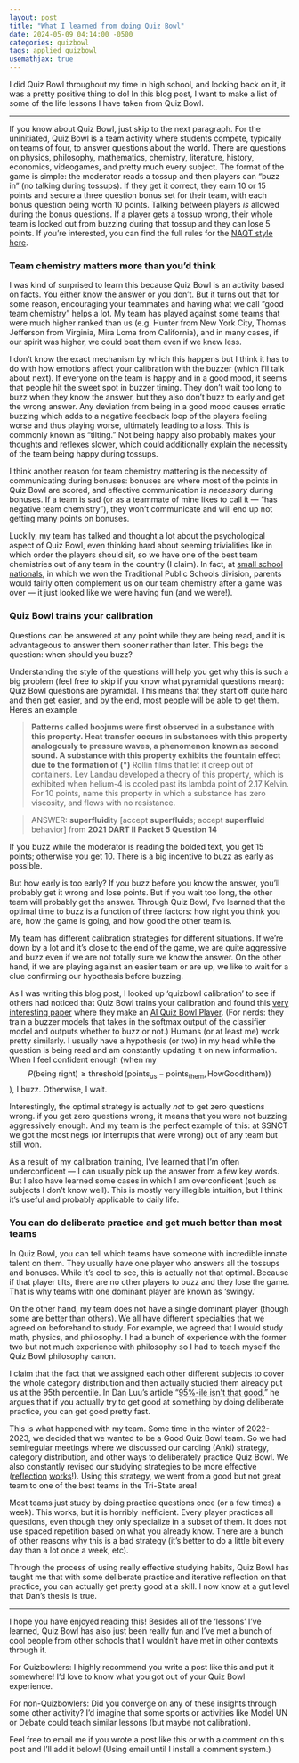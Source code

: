 ```yaml
---
layout: post
title: "What I learned from doing Quiz Bowl"
date: 2024-05-09 04:14:00 -0500
categories: quizbowl
tags: applied quizbowl
usemathjax: true
---
```


I did Quiz Bowl throughout my time in high school, and looking back on it, it was a pretty positive thing to do! In this blog post, I want to make a list of some of the life lessons I have taken from Quiz Bowl.

---

If you know about Quiz Bowl, just skip to the next paragraph. For the uninitiated, Quiz Bowl is a team activity where students compete, typically on teams of four, to answer questions about the world. There are questions on physics, philosophy, mathematics, chemistry, literature, history, economics, videogames, and pretty much every subject. The format of the game is simple: the moderator reads a tossup and then players can “buzz in” (no talking during tossups). If they get it correct, they earn 10 or 15 points and secure a three question bonus set for their team, with each bonus question being worth 10 points. Talking between players *is* allowed during the bonus questions. If a player gets a tossup wrong, their whole team is locked out from buzzing during that tossup and they can lose 5 points. If you’re interested, you can find the full rules for the [NAQT style here](https://www.naqt.com/rules/).

### Team chemistry matters more than you’d think

I was kind of surprised to learn this because Quiz Bowl is an activity based on facts. You either know the answer or you don’t. But it turns out that for some reason, encouraging your teammates and having what we call “good team chemistry” helps a lot. My team has played against some teams that were much higher ranked than us (e.g. Hunter from New York City, Thomas Jefferson from Virginia, Mira Loma from California), and in many cases, if our spirit was higher, we could beat them even if we knew less.

I don’t know the exact mechanism by which this happens but I think it has to do with how emotions affect your calibration with the buzzer (which I’ll talk about next). If everyone on the team is happy and in a good mood, it seems that people hit the sweet spot in buzzer timing. They don’t wait too long to buzz when they know the answer, but they also don’t buzz to early and get the wrong answer. Any deviation from being in a good mood causes erratic buzzing which adds to a negative feedback loop of the players feeling worse and thus playing worse, ultimately leading to a loss. This is commonly known as “tilting.” Not being happy also probably makes your thoughts and reflexes slower, which could additionally explain the necessity of the team being happy during tossups.

I think another reason for team chemistry mattering is the necessity of communicating during bonuses: bonuses are where most of the points in Quiz Bowl are scored, and effective communication is *necessary* during bonuses. If a team is sad (or as a teammate of mine likes to call it — “has negative team chemistry”), they won’t communicate and will end up not getting many points on bonuses.

Luckily, my team has talked and thought a lot about the psychological aspect of Quiz Bowl, even thinking hard about seeming trivialities like in which order the players should sit, so we have one of the best team chemistries out of any team in the country (I claim). In fact, at [small school nationals](https://www.naqt.com/ssnct/), in which we won the Traditional Public Schools division, parents would fairly often complement us on our team chemistry after a game was over — it just looked like we were having fun (and we were!).

### Quiz Bowl trains your calibration

Questions can be answered at any point while they are being read, and it is advantageous to answer them sooner rather than later. This begs the question: when should you buzz? 

Understanding the style of the questions will help you get why this is such a big problem (feel free to skip if you know what pyramidal questions mean): Quiz Bowl questions are pyramidal. This means that they start off quite hard and then get easier, and by the end, most people will be able to get them. Here’s an example

> **Patterns called boojums were first observed in a substance with this property. Heat transfer occurs in substances with this property analogously to pressure waves, a phenomenon known as second sound. A substance with this property exhibits the fountain effect due to the formation of (\*)** Rollin films that let it creep out of containers. Lev Landau developed a theory of this property, which is exhibited when helium-4 is cooled past its lambda point of 2.17 Kelvin. For 10 points, name this property in which a substance has zero viscosity, and flows with no resistance.

> ANSWER: **superfluid**ity [accept **superfluid**s; accept **superfluid** behavior] from **2021 DART II Packet 5 Question 14**

If you buzz while the moderator is reading the bolded text, you get 15 points; otherwise you get 10. There is a big incentive to buzz as early as possible.

But how early is too early? If you buzz before you know the answer, you’ll probably get it wrong and lose points. But if you wait too long, the other team will probably get the answer. Through Quiz Bowl, I’ve learned that the optimal time to buzz is a function of three factors: how right you think you are, how the game is going, and how good the other team is.

My team has different calibration strategies for different situations. If we’re down by a lot and it’s close to the end of the game, we are quite aggressive and buzz even if we are not totally sure we know the answer. On the other hand, if we are playing against an easier team or are up, we like to wait for a clue confirming our hypothesis before buzzing.

As I was writing this blog post, I looked up ‘quizbowl calibration’ to see if others had noticed that Quiz Bowl trains your calibration and found this [very interesting paper](https://arxiv.org/pdf/1904.04792) where they make an [AI Quiz Bowl Player](https://youtu.be/bYFqMINXayc). (For nerds: they train a buzzer models that takes in the softmax output of the classifier model and outputs whether to buzz or not.) Humans (or at least me) work pretty similarly. I usually have a hypothesis (or two) in my head while the question is being read and am constantly updating it on new information. When I feel confident enough (when my $$P(\text{being right}) \geq \operatorname{threshold}{(\text{points}_\text{us} - \text{points}_\text{them}}, \operatorname{HowGood(\text{them})})$$), I buzz. Otherwise, I wait.

Interestingly, the optimal strategy is actually *not* to get zero questions wrong. if you get zero questions wrong, it means that you were not buzzing aggressively enough. And my team is the perfect example of this: at SSNCT we got the most negs (or interrupts that were wrong) out of any team but still won.

As a result of my calibration training, I’ve learned that I’m often underconfident — I can usually pick up the answer from a few key words. But I also have learned some cases in which I am overconfident (such as subjects I don’t know well). This is mostly very illegible intuition, but I think it’s useful and probably applicable to daily life.

### You can do deliberate practice and get much better than most teams

In Quiz Bowl, you can tell which teams have someone with incredible innate talent on them. They usually have one player who answers all the tossups and bonuses. While it’s cool to see, this is actually not that optimal. Because if that player tilts, there are no other players to buzz and they lose the game. That is why teams with one dominant player are known as ‘swingy.’ 

On the other hand, my team does not have a single dominant player (though some are better than others). We all have different specialties that we agreed on beforehand to study. For example, we agreed that I would study math, physics, and philosophy. I had a bunch of experience with the former two but not much experience with philosophy so I had to teach myself the Quiz Bowl philosophy canon.

I claim that the fact that we assigned each other different subjects to cover the whole category distribution and then actually studied them already put us at the 95th percentile. In Dan Luu’s article “[95%-ile isn't that good](https://danluu.com/p95-skill/),” he argues that if you actually try to get good at something by doing deliberate practice, you can get good pretty fast.

This is what happened with my team. Some time in the winter of 2022-2023, we decided that we wanted to be a Good Quiz Bowl team. So we had semiregular meetings where we discussed our carding (Anki) strategy, category distribution, and other ways to deliberately practice Quiz Bowl. We also constantly revised our studying strategies to be more effective ([reflection](https://www.neelnanda.io/blog/39-reflection) [works](https://www.benkuhn.net/weekly/)!). Using this strategy, we went from a good but not great team to one of the best teams in the Tri-State area!

Most teams just study by doing practice questions once (or a few times) a week). This works, but it is horribly inefficient. Every player practices all questions, even though they only specialize in a subset of them. It does not use spaced repetition based on what you already know. There are a bunch of other reasons why this is a bad strategy (it’s better to do a little bit every day than a lot once a week, etc).

Through the process of using really effective studying habits, Quiz Bowl has taught me that with some deliberate practice and iterative reflection on that practice, you can actually get pretty good at a skill. I now know at a gut level that Dan’s thesis is true.

---

I hope you have enjoyed reading this! Besides all of the ‘lessons’ I’ve learned, Quiz Bowl has also just been really fun and I’ve met a bunch of cool people from other schools that I wouldn’t have met in other contexts through it.

For Quizbowlers: I highly recommend you write a post like this and put it somewhere! I’d love to know what you got out of your Quiz Bowl experience.

For non-Quizbowlers: Did you converge on any of these insights through some other activity? I’d imagine that some sports or activities like Model UN or Debate could teach similar lessons (but maybe not calibration).

Feel free to email me if you wrote a post like this or with a comment on this post and I’ll add it below! (Using email until I install a comment system.)
